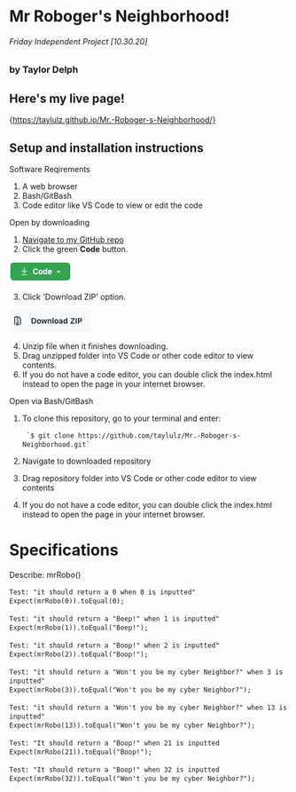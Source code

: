 # Mr Roboger's Neighborhood!
###### Friday Independent Project [10.30.20]
### by Taylor Delph

## Here's my live page! 
{https://taylulz.github.io/Mr.-Roboger-s-Neighborhood/}

## Setup and installation instructions

Software Reqirements
1. A web browser
2. Bash/GitBash
3. Code editor like VS Code to view or edit the code

Open by downloading

1. [Navigate to my GitHub repo](https://github.com/taylulz/Mr.-Roboger-s-Neighborhood.git)
2. Click the green **Code** button.  

![Image of Code button](/img/GHbutton.png)

3. Click 'Download ZIP' option. 

![Image of Download ZIP](/img/zip.png)

4. Unzip file when it finishes downloading.
5. Drag unzipped folder into VS Code or other code editor to view contents.
6. If you do not have a code editor, you can double click the index.html instead to open the page in your internet browser.

Open via Bash/GitBash

1. To clone this repository, go to your terminal and enter:

        `$ git clone https://github.com/taylulz/Mr.-Roboger-s-Neighborhood.git`

2. Navigate to downloaded repository
3. Drag repository folder into VS Code or other code editor to view contents
4. If you do not have a code editor, you can double click the index.html instead to open the page in your internet browser.

# Specifications
Describe: mrRobo()

    Test: "it should return a 0 when 0 is inputted"
    Expect(mrRobo(0)).toEqual(0);

    Test: "it should return a "Beep!" when 1 is inputted"
    Expect(mrRobo(1)).toEqual("Beep!");

    Test: "it should return a "Boop!" when 2 is inputted"
    Expect(mrRobo(2)).toEqual("Boop!");

    Test: "it should return a "Won't you be my cyber Neighbor?" when 3 is inputted"
    Expect(mrRobo(3)).toEqual("Won't you be my cyber Neighbor?");

    Test: "it should return a "Won't you be my cyber Neighbor?" when 13 is inputted"
    Expect(mrRobo(13)).toEqual("Won't you be my cyber Neighbor?");

    Test: "It should return a "Boop!" when 21 is inputted
    Expect(mrRobo(21)).toEqual("Boop!");

    Test: "It should return a "Boop!" when 32 is inputted
    Expect(mrRobo(32)).toEqual("Won't you be my cyber Neighbor?");

